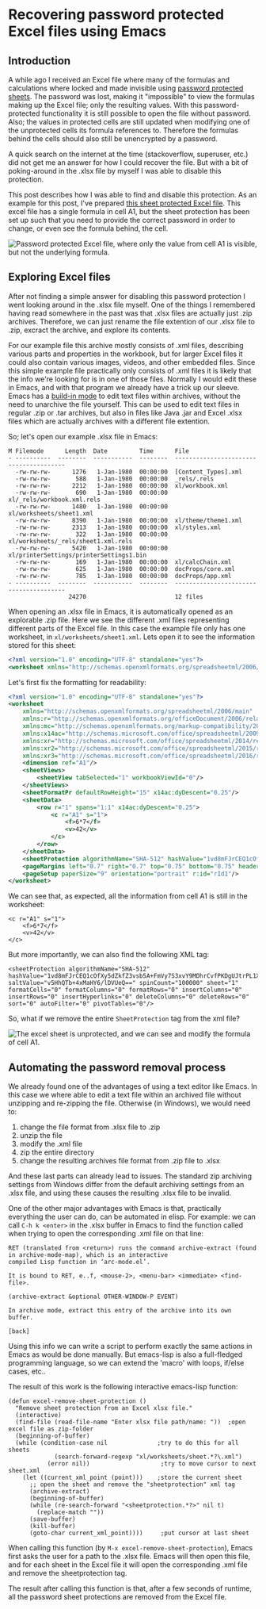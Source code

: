 # Recovering password protected Excel files using Emacs

## Introduction

A while ago I received an Excel file where many of the formulas and calculations
where locked and made invisible using [password protected sheets](https://support.microsoft.com/en-au/office/require-a-password-to-open-or-modify-a-workbook-10579f0e-b2d9-4c05-b9f8-4109a6bce643).
The password was lost, making it "impossible" to view the formulas making up the
Excel file; only the resulting values. With this password-protected
functionality it is still possible to open the file without password. Also; the
values in protected cells are still updated when modifying one of the
unprotected cells its formula references to. Therefore the formulas behind the
cells should also still be unencrypted by a password.

A quick search on the internet at the time (stackoverflow, superuser, etc.) did
not get me an answer for how I could recover the file. But with a bit of
poking-around in the .xlsx file by myself I was able to disable this protection.

This post describes how I was able to find and disable this protection. As an
example for this post, I've prepared [this sheet protected Excel file](locked_example.xlsx).
This excel file has a single formula in cell A1, but the sheet protection has
been set up such that you need to provide the correct password in order to
change, or even see the formula behind, the cell.

![Password protected Excel file, where only the value from cell A1 is visible, but not the underlying formula.](locked.png)

## Exploring Excel files

After not finding a simple answer for disabling this password protection I went
looking around in the .xlsx file myself. One of the things I remembered having
read somewhere in the past was that .xlsx files are actually just .zip archives.
Therefore, we can just rename the file extention of our .xlsx file to .zip,
excract the archive, and explore its contents.

For our example file this archive mostly consists of .xml files, describing
various parts and properties in the workbook, but for larger Excel files it
could also contain various images, videos, and other embedded files. Since this
simple example file practically only consists of .xml files it is likely that
the info we're looking for is in one of those files. Normally I would edit these
in Emacs, and with that program we already have a trick up our sleeve. Emacs has
a
[build-in mode](http://www.gnu.org/software/emacs/manual/html_node/emacs/File-Archives.html)
to edit text files within archives, without the need to unarchive the file
yourself. This can be used to edit text files in regular .zip or .tar archives,
but also in files like Java .jar and Excel .xlsx files which are actually
archives with a different file extention.

So; let's open our example .xlsx file in Emacs:

```
M Filemode      Length  Date         Time      File
- ----------  --------  -----------  --------  ---------------------------------------
  -rw-rw-rw-      1276   1-Jan-1980  00:00:00  [Content_Types].xml
  -rw-rw-rw-       588   1-Jan-1980  00:00:00  _rels/.rels
  -rw-rw-rw-      2212   1-Jan-1980  00:00:00  xl/workbook.xml
  -rw-rw-rw-       690   1-Jan-1980  00:00:00  xl/_rels/workbook.xml.rels
  -rw-rw-rw-      1480   1-Jan-1980  00:00:00  xl/worksheets/sheet1.xml
  -rw-rw-rw-      8390   1-Jan-1980  00:00:00  xl/theme/theme1.xml
  -rw-rw-rw-      2313   1-Jan-1980  00:00:00  xl/styles.xml
  -rw-rw-rw-       322   1-Jan-1980  00:00:00  xl/worksheets/_rels/sheet1.xml.rels
  -rw-rw-rw-      5420   1-Jan-1980  00:00:00  xl/printerSettings/printerSettings1.bin
  -rw-rw-rw-       169   1-Jan-1980  00:00:00  xl/calcChain.xml
  -rw-rw-rw-       625   1-Jan-1980  00:00:00  docProps/core.xml
  -rw-rw-rw-       785   1-Jan-1980  00:00:00  docProps/app.xml
- ----------  --------  -----------  --------  ---------------------------------------
                 24270                         12 files
```

When opening an .xlsx file in Emacs, it is automatically opened as an explorable
.zip file. Here we see the different .xml files representing different parts of
the Excel file. In this case the example file only has one worksheet, in
`xl/worksheets/sheet1.xml`. Lets open it to see the information stored for this
sheet:

```{.xml .numberLines}
<?xml version="1.0" encoding="UTF-8" standalone="yes"?>
<worksheet xmlns="http://schemas.openxmlformats.org/spreadsheetml/2006/main" xmlns:r="http://schemas.openxmlformats.org/officeDocument/2006/relationships" xmlns:mc="http://schemas.openxmlformats.org/markup-compatibility/2006" mc:Ignorable="x14ac xr xr2 xr3" xmlns:x14ac="http://schemas.microsoft.com/office/spreadsheetml/2009/9/ac" xmlns:xr="http://schemas.microsoft.com/office/spreadsheetml/2014/revision" xmlns:xr2="http://schemas.microsoft.com/office/spreadsheetml/2015/revision2" xmlns:xr3="http://schemas.microsoft.com/office/spreadsheetml/2016/revision3" xr:uid="{2838881A-D7EE-4880-9A40-583A7BEB231B}"><dimension ref="A1"/><sheetViews><sheetView tabSelected="1" workbookViewId="0"/></sheetViews><sheetFormatPr defaultRowHeight="15" x14ac:dyDescent="0.25"/><sheetData><row r="1" spans="1:1" x14ac:dyDescent="0.25"><c r="A1" s="1"><f>6*7</f><v>42</v></c></row></sheetData><sheetProtection algorithmName="SHA-512" hashValue="1vd8mFJrCEQ1cOfXy5dZkfZ3vsb5A+FmVy7S3xvY9MDhrCvfPKDgUJtrPL1XTEvoPLaZyeQL21LWeq8fSilt4g==" saltValue="v5HhQTb+4xMaHY6/lDVUeQ==" spinCount="100000" sheet="1" formatCells="0" formatColumns="0" formatRows="0" insertColumns="0" insertRows="0" insertHyperlinks="0" deleteColumns="0" deleteRows="0" sort="0" autoFilter="0" pivotTables="0"/><pageMargins left="0.7" right="0.7" top="0.75" bottom="0.75" header="0.3" footer="0.3"/><pageSetup paperSize="9" orientation="portrait" r:id="rId1"/></worksheet>
```

Let's first fix the formatting for readability:

```{.xml .numberLines}
<?xml version="1.0" encoding="UTF-8" standalone="yes"?>
<worksheet
	xmlns="http://schemas.openxmlformats.org/spreadsheetml/2006/main"
	xmlns:r="http://schemas.openxmlformats.org/officeDocument/2006/relationships"
	xmlns:mc="http://schemas.openxmlformats.org/markup-compatibility/2006" mc:Ignorable="x14ac xr xr2 xr3"
	xmlns:x14ac="http://schemas.microsoft.com/office/spreadsheetml/2009/9/ac"
	xmlns:xr="http://schemas.microsoft.com/office/spreadsheetml/2014/revision"
	xmlns:xr2="http://schemas.microsoft.com/office/spreadsheetml/2015/revision2"
	xmlns:xr3="http://schemas.microsoft.com/office/spreadsheetml/2016/revision3" xr:uid="{2838881A-D7EE-4880-9A40-583A7BEB231B}">
	<dimension ref="A1"/>
	<sheetViews>
		<sheetView tabSelected="1" workbookViewId="0"/>
	</sheetViews>
	<sheetFormatPr defaultRowHeight="15" x14ac:dyDescent="0.25"/>
	<sheetData>
		<row r="1" spans="1:1" x14ac:dyDescent="0.25">
			<c r="A1" s="1">
				<f>6*7</f>
	 			<v>42</v>
			</c>
		</row>
	</sheetData>
	<sheetProtection algorithmName="SHA-512" hashValue="1vd8mFJrCEQ1cOfXy5dZkfZ3vsb5A+FmVy7S3xvY9MDhrCvfPKDgUJtrPL1XTEvoPLaZyeQL21LWeq8fSilt4g==" saltValue="v5HhQTb+4xMaHY6/lDVUeQ==" spinCount="100000" sheet="1" formatCells="0" formatColumns="0" formatRows="0" insertColumns="0" insertRows="0" insertHyperlinks="0" deleteColumns="0" deleteRows="0" sort="0" autoFilter="0" pivotTables="0"/>
	<pageMargins left="0.7" right="0.7" top="0.75" bottom="0.75" header="0.3" footer="0.3"/>
	<pageSetup paperSize="9" orientation="portrait" r:id="rId1"/>
</worksheet>
```

We can see that, as expected, all the information from cell A1 is still in the
worksheet:

```{.xml}
<c r="A1" s="1">
    <f>6*7</f>
    <v>42</v>
</c>
```

But more importantly, we can also find the following XML tag:

```{.xml}
<sheetProtection algorithmName="SHA-512" hashValue="1vd8mFJrCEQ1cOfXy5dZkfZ3vsb5A+FmVy7S3xvY9MDhrCvfPKDgUJtrPL1XTEvoPLaZyeQL21LWeq8fSilt4g==" saltValue="v5HhQTb+4xMaHY6/lDVUeQ==" spinCount="100000" sheet="1" formatCells="0" formatColumns="0" formatRows="0" insertColumns="0" insertRows="0" insertHyperlinks="0" deleteColumns="0" deleteRows="0" sort="0" autoFilter="0" pivotTables="0"/>
```

So, what if we remove the entire `SheetProtection` tag from the xml file?

![The excel sheet is unprotected, and we can see and modify the formula of cell A1.](unlocked.png)

## Automating the password removal process

We already found one of the advantages of using a text editor like Emacs. In
this case we where able to edit a text file within an archived file without
unzipping and re-zipping the file. Otherwise (in Windows), we would need to:

1. change the file format from .xlsx file to .zip
2. unzip the file
3. modify the .xml file
4. zip the entire directory
5. change the resulting archives file format from .zip file to .xlsx

And these last parts can already lead to issues. The standard zip archiving
settings from Windows differ from the default archiving settings from an .xlsx
file, and using these causes the resulting .xlsx file to be invalid.

One of the other major advantages with Emacs is that, practically everything the
user can do, can be automated in elisp. For example: we can call `C-h k <enter>`
in the .xlsx buffer in Emacs to find the function called when trying to open the
corresponding .xml file on that line:

```
RET (translated from <return>) runs the command archive-extract (found in archive-mode-map), which is an interactive
compiled Lisp function in ‘arc-mode.el’.

It is bound to RET, e..f, <mouse-2>, <menu-bar> <immediate> <find-file>.

(archive-extract &optional OTHER-WINDOW-P EVENT)

In archive mode, extract this entry of the archive into its own buffer.

[back]
```

Using this info we can write a script to perform exactly the same actions in
Emacs as would be done manually. But emacs-lisp is also a full-fledged
programming language, so we can extend the 'macro' with loops, if/else cases,
etc..

The result of this work is the following interactive emacs-lisp function:

```{.commonlisp .numberLines}
(defun excel-remove-sheet-protection ()
  "Remove sheet protection from an Excel xlsx file."
  (interactive)
  (find-file (read-file-name "Enter xlsx file path/name: "))  ;open excel file as zip-folder
  (beginning-of-buffer)
  (while (condition-case nil              ;try to do this for all sheets
             (search-forward-regexp "xl/worksheets/sheet.*?\.xml")
           (error nil))                    ;try to move cursor to next sheet.xml
    (let ((current_xml_point (point)))    ;store the current sheet
      ;; open the sheet and remove the "sheetprotection" xml tag
      (archive-extract)
      (beginning-of-buffer)
      (while (re-search-forward "<sheetprotection.*?>" nil t)
        (replace-match ""))
      (save-buffer)
      (kill-buffer)
      (goto-char current_xml_point))))     ;put cursor at last sheet
```

When calling this function (by `M-x excel-remove-sheet-protection`), Emacs first
asks the user for a path to the .xlsx file. Emacs will then open this file, and
for each sheet in the Excel file it will open the corresponding .xml file and
remove the sheetprotection tag.

The result after calling this function is that, after a few seconds of runtime,
all the password sheet protections are removed from the Excel file.
